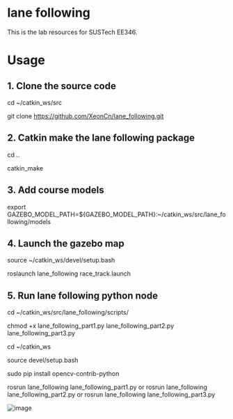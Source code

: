 # lane following
This is the lab resources for SUSTech EE346.

# Usage

## 1. Clone the source code
  cd ~/catkin_ws/src
  
  git clone https://github.com/XeonCn/lane_following.git
  
## 2. Catkin make the lane following package
  cd ..
  
  catkin_make

## 3. Add course models
   export GAZEBO_MODEL_PATH=${GAZEBO_MODEL_PATH}:~/catkin_ws/src/lane_following/models
   
## 4. Launch the gazebo map
   source ~/catkin_ws/devel/setup.bash
   
   roslaunch lane_following race_track.launch 

## 5. Run lane following python node
   
   cd ~/catkin_ws/src/lane_following/scripts/
   
   chmod +x lane_following_part1.py lane_following_part2.py lane_following_part3.py
   
   cd ~/catkin_ws
   
   source devel/setup.bash
   
   sudo pip install opencv-contrib-python
   
   rosrun lane_following lane_following_part1.py
   or rosrun lane_following lane_following_part2.py
   or rosrun lane_following lane_following_part3.py

 ![image](https://github.com/zhaojieting/linefollowing/blob/main/data/demo.gif)
